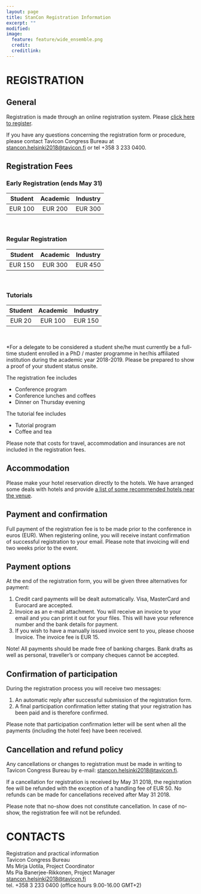 ```yaml
---
layout: page
title: StanCon Registration Information
excerpt: ""
modified:
image:
  feature: feature/wide_ensemble.png
  credit:
  creditlink:
---
```


# REGISTRATION

## General

Registration is made through an online registration system. Please [click here to register](https://ilmo.contio.fi/tavicon/main.aspx?id=165).

If you have any questions concerning the registration form or procedure, please contact Tavicon Congress Bureau at stancon.helsinki2018@tavicon.fi or tel +358 3 233 0400.

## Registration Fees 

### Early Registration (ends May 31)


| Student | Academic | Industry |
|:------:|:------:|:------:|
| EUR 100 | EUR 200 | EUR 300 |

<br>

### Regular Registration

| Student | Academic | Industry |
|:------:|:------:|:------:|
| EUR 150 | EUR 300 | EUR 450 |

<br>

### Tutorials

| Student | Academic | Industry |
|:------:|:------:|:------:|
| EUR 20 | EUR 100 | EUR 150 |

<br>

*For a delegate to be considered a student she/he must currently be a full-time student enrolled in a PhD / master programme in her/his affiliated institution during the academic year 2018-2019. Please be prepared to show a proof of your student status onsite.

The registration fee includes
* Conference program
* Conference lunches and coffees 
* Dinner on Thursday evening

The tutorial fee includes
* Tutorial program
* Coffee and tea

Please note that costs for travel, accommodation and insurances are not included in the registration fees.

## Accommodation

Please make your hotel reservation directly to the hotels. We have arranged some deals with hotels and provide [a list of some recommended hotels near the venue](/events/stancon2018Helsinki/stancon-accommodation.html).

## Payment and confirmation

Full payment of the registration fee is to be made prior to the conference in euros (EUR). When registering online, you will receive instant confirmation of successful registration to your email. Please note that invoicing will end two weeks prior to the event.

## Payment options

At the end of the registration form, you will be given three alternatives for payment:

1. Credit card payments will be dealt automatically. Visa, MasterCard and Eurocard are accepted.
2. Invoice as an e-mail attachment. You will receive an invoice to your email and you can print it out for your files. This will have your reference number and the bank details for payment. 
3. If you wish to have a manually issued invoice sent to you, please choose Invoice. The invoice fee is EUR 15.

Note! 
All payments should be made free of banking charges.
Bank drafts as well as personal, traveller’s or company cheques cannot be accepted.

## Confirmation of participation

 During the registration process you will receive two messages:
1. An automatic reply after successful submission of the registration form.  
2. A final participation confirmation letter stating that your registration has been paid and is therefore confirmed. 

Please note that participation confirmation letter will be sent when all the payments (including the hotel fee) have been received.

## Cancellation and refund policy

Any cancellations or changes to registration must be made in writing to Tavicon Congress Bureau by e-mail: stancon.helsinki2018@tavicon.fi. 

If a cancellation for registration is received by May 31 2018, the registration fee will be refunded with the exception of a handling fee of EUR 50. No refunds can be made for cancellations received after May 31 2018.
 
Please note that no-show does not constitute cancellation. In case of no-show, the registration fee will not be refunded. 

# CONTACTS

Registration and practical information<br>
Tavicon Congress Bureau<br>
Ms Mirja Uotila, Project Coordinator<br>
Ms Pia Banerjee-Rikkonen, Project Manager<br>
stancon.helsinki2018@tavicon.fi<br>
tel. +358 3 233 0400 (office hours 9.00-16.00 GMT+2)<br>

